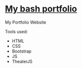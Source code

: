 # <a href="pkaushal-bharat.github.io/K-bash-portfolio">My bash portfolio</a>
My Portfolio Website

Tools used:
* HTML
* CSS
* Bootstrap
* JS
* TheaterJS
